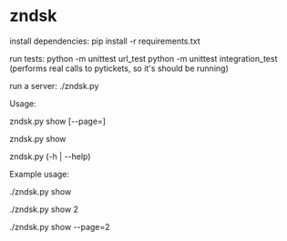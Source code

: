 # zndsk

install dependencies: 
pip install -r requirements.txt

run tests:
python -m unittest url_test
python -m unittest integration_test (performs real calls to pytickets, so it's should be running)


run a server:
./zndsk.py 


Usage:


  zndsk.py show [--page=<number>]


  zndsk.py show <ticket>


  zndsk.py (-h | --help)
  
Example usage:


  ./zndsk.py show


  ./zndsk.py show 2


  ./zndsk.py show --page=2


